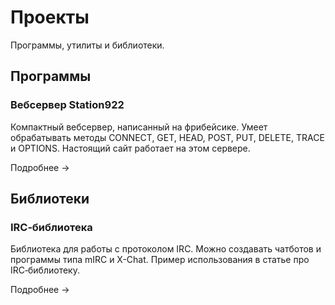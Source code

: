 ﻿# Проекты

Программы, утилиты и библиотеки.


## Программы

### Вебсервер Station922

Компактный вебсервер, написанный на фрибейсике. Умеет обрабатывать методы CONNECT, GET, HEAD, POST, PUT, DELETE, TRACE и OPTIONS. Настоящий сайт работает на этом сервере.

Подробнее →


## Библиотеки

### IRC‐библиотека

Библиотека для работы с протоколом IRC. Можно создавать чатботов и программы типа mIRC и X-Chat. Пример использования в статье про IRC‐библиотеку.

Подробнее →
